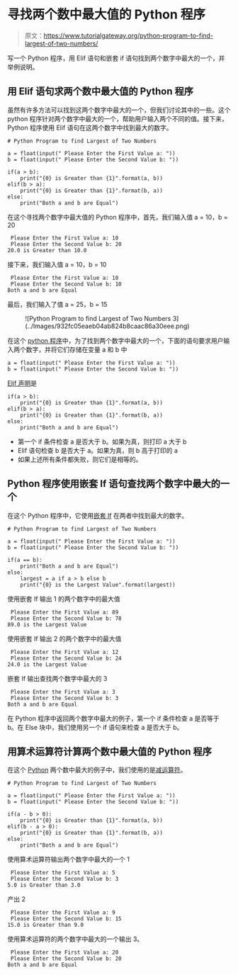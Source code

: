 # 寻找两个数中最大值的 Python 程序

> 原文：<https://www.tutorialgateway.org/python-program-to-find-largest-of-two-numbers/>

写一个 Python 程序，用 Elif 语句和嵌套 if 语句找到两个数字中最大的一个，并举例说明。

## 用 Elif 语句求两个数中最大值的 Python 程序

虽然有许多方法可以找到这两个数字中最大的一个，但我们讨论其中的一些。这个 python 程序针对两个数字中最大的一个，帮助用户输入两个不同的值。接下来，Python 程序使用 Elif 语句在这两个数字中找到最大的数字。

```
# Python Program to find Largest of Two Numbers

a = float(input(" Please Enter the First Value a: "))
b = float(input(" Please Enter the Second Value b: "))

if(a > b):
    print("{0} is Greater than {1}".format(a, b))
elif(b > a):
    print("{0} is Greater than {1}".format(b, a))
else:
    print("Both a and b are Equal")
```

在这个寻找两个数字中最大值的 Python 程序中，首先，我们输入值 a = 10，b = 20

```
 Please Enter the First Value a: 10
 Please Enter the Second Value b: 20
20.0 is Greater than 10.0
```

接下来，我们输入值 a = 10，b = 10

```
 Please Enter the First Value a: 10
 Please Enter the Second Value b: 10
Both a and b are Equal
```

最后，我们输入了值 a = 25，b = 15

<figure class="wp-block-image">![Python Program to find Largest of Two Numbers 3](../Images/932fc05eaeb04ab824b8caac86a30eee.png)</figure>

在这个 [python 程序](https://www.tutorialgateway.org/python-programming-examples/)中，为了找到两个数字中最大的一个，下面的语句要求用户输入两个数字，并将它们存储在变量 a 和 b 中

```
a = float(input(" Please Enter the First Value a: ")) 
b = float(input(" Please Enter the Second Value b: "))
```

[Elif 声明](https://www.tutorialgateway.org/python-elif-statement/)是

```
if(a > b):
    print("{0} is Greater than {1}".format(a, b))
elif(b > a):
    print("{0} is Greater than {1}".format(b, a))
else:
    print("Both a and b are Equal")
```

*   第一个 if 条件检查 a 是否大于 b。如果为真，则打印 a 大于 b
*   Elif 语句检查 b 是否大于 a。如果为真，则 b 高于打印的 a
*   如果上述所有条件都失败，则它们是相等的。

## Python 程序使用嵌套 If 语句查找两个数字中最大的一个

在这个 Python 程序中，它使用[嵌套 If](https://www.tutorialgateway.org/python-nested-if/) 在两者中找到最大的数字。

```
# Python Program to find Largest of Two Numbers

a = float(input(" Please Enter the First Value a: "))
b = float(input(" Please Enter the Second Value b: "))

if(a == b):
    print("Both a and b are Equal")
else:
    largest = a if a > b else b
    print("{0} is the Largest Value".format(largest))
```

使用嵌套 If 输出 1 的两个数字中的最大值

```
 Please Enter the First Value a: 89
 Please Enter the Second Value b: 78
89.0 is the Largest Value
```

使用嵌套 If 输出 2 的两个数字中的最大值

```
 Please Enter the First Value a: 12
 Please Enter the Second Value b: 24
24.0 is the Largest Value
```

嵌套 If 输出查找两个数字中最大的 3

```
 Please Enter the First Value a: 3
 Please Enter the Second Value b: 3
Both a and b are Equal
```

在 Python 程序中返回两个数字中最大的例子，第一个 if 条件检查 a 是否等于 b。在 Else 块中，我们使用另一个 if 语句来检查 a 是否大于 b。

## 用算术运算符计算两个数中最大值的 Python 程序

在这个 [Python](https://www.tutorialgateway.org/python-tutorial/) 两个数中最大的例子中，我们使用的是[减运算符](https://www.tutorialgateway.org/python-arithmetic-operators/)。

```
# Python Program to find Largest of Two Numbers

a = float(input(" Please Enter the First Value a: "))
b = float(input(" Please Enter the Second Value b: "))

if(a - b > 0):
    print("{0} is Greater than {1}".format(a, b))
elif(b - a > 0):
    print("{0} is Greater than {1}".format(b, a))
else:
    print("Both a and b are Equal")
```

使用算术运算符输出两个数字中最大的一个 1

```
 Please Enter the First Value a: 5
 Please Enter the Second Value b: 3
5.0 is Greater than 3.0
```

产出 2

```
 Please Enter the First Value a: 9
 Please Enter the Second Value b: 15
15.0 is Greater than 9.0
```

使用算术运算符的两个数字中最大的一个输出 3。

```
 Please Enter the First Value a: 20
 Please Enter the Second Value b: 20
Both a and b are Equal
```